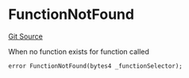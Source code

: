 # FunctionNotFound
[Git Source](https://github.com/thrackle-io/tron/blob/13349942d6b36cb5b881624be044b28167a194cf/src/client/token/handler/diamond/HandlerDiamond.sol)

When no function exists for function called


```solidity
error FunctionNotFound(bytes4 _functionSelector);
```

